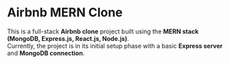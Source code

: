 # Airbnb MERN Clone

This is a full-stack **Airbnb clone** project built using the **MERN stack (MongoDB, Express.js, React.js, Node.js)**.  
Currently, the project is in its initial setup phase with a basic **Express server** and **MongoDB connection**.

